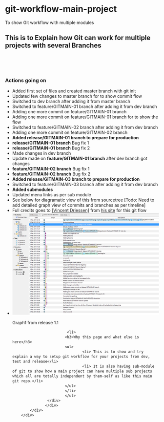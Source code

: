 # git-workflow-main-project
To show Git workflow with multiple modules



<div class="container">
            <div class="row content">
                <div class="col-md-12 col-md-offset-0 wrap">
                    <h2>This is to Explain how Git can work for multiple projects with several Branches</h2>
					<br/><br/><br/>
					<div>
							<h3>Actions going on</h3>
							<ul>
								<li>Added first set of files and created master branch with git init</li>
								<li>Updated few changes to master branch for to show commit flow</li>
								<li>Switched to dev branch after adding it from master branch</li>
								<li>Switched to feature/GITMAIN-01 branch after adding it from dev branch</li>
								<li>Adding one more commit on feature/GITMAIN-01 branch</li>
								<li>Adding one more commit on feature/GITMAIN-01 branch for to show the flow</li>
								<li>Switched to feature/GITMAIN-02 branch after adding it from dev branch</li>
								<li>Adding one more commit on feature/GITMAIN-02 branch</li>
								<li><b>Added release/GITMAIN-01 branch to prepare for production</b></li>								
								<li><b>release/GITMAIN-01 branch</b> Bug fix 1</li>
								<li><b>release/GITMAIN-01 branch</b> Bug fix 2</li>
								<li>Made changes in dev branch</li>
								<li>Update made on <b>feature/GITMAIN-01 branch</b> after dev branch got changes </li>								
								<li><b>feature/GITMAIN-02 branch</b> Bug fix 1</li>
								<li><b>feature/GITMAIN-02 branch</b> Bug fix 2</li>
								<li><b>Added release/GITMAIN-03 branch to prepare for production</b></li>
								<li>Switched to feature/GITMAIN-03 branch after adding it from dev branch</li>
								<li><b>Added submodules</b></li>
								<li>Updated menu links as per sub module</li>
								<li>See below for diagramatic view of this from sourcetree [Todo: Need to add detailed graph view of commits and branches as per timeline]</li>
								<li>Full credits goes to <a target="_blank" href="http://github.com/nvie">[Vincent Driessen]</a> from <a  target="_blank" href="http://nvie.com/posts/a-successful-git-branching-model/">his site</a> for this git flow</li>
						<li>		
							<div class="row graphs">
								<img src="graph1.png" alt="Graph1 from release 1.1" title="Graph1 from release 1.1"/>
								<p>Graph1 from release 1.1</p>
							</div>
								</li>
									
							 <li>
							<h3>Why this page and what else is here</h3>
							<ul>
									<li> This is to show and try explain a way to setup git workflow for your projects from dev, test and release</li>
									<li> It is also having sub-module of git to show how a main project can have multiple sub projects which all are totally independent by them-self as like this main git repo.</li>						
							</ul>
							</li>
							</ul>
					</div>
                   </div>
            </div>
        </div>
